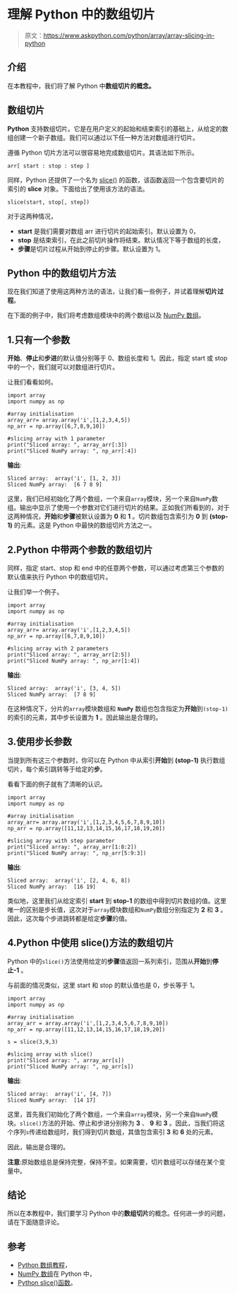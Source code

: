 # 理解 Python 中的数组切片

> 原文：<https://www.askpython.com/python/array/array-slicing-in-python>

## 介绍

在本教程中，我们将了解 Python 中**数组切片的概念。**

## 数组切片

**Python** 支持数组切片。它是在用户定义的起始和结束索引的基础上，从给定的数组创建一个新子数组。我们可以通过以下任一种方法对数组进行切片。

遵循 Python 切片方法可以很容易地完成数组切片。其语法如下所示。

```
arr[ start : stop : step ]

```

同样，Python 还提供了一个名为 [slice()](https://www.askpython.com/python/built-in-methods/python-slice-function) 的函数，该函数返回一个包含要切片的索引的 **slice** 对象。下面给出了使用该方法的语法。

```
slice(start, stop[, step])

```

对于这两种情况，

*   **start** 是我们需要对数组 arr 进行切片的起始索引。默认设置为 0，
*   **stop** 是结束索引，在此之前切片操作将结束。默认情况下等于数组的长度，
*   **步骤**是切片过程从开始到停止的步骤。默认设置为 1。

## Python 中的数组切片方法

现在我们知道了使用这两种方法的语法，让我们看一些例子，并试着理解**切片过程**。

在下面的例子中，我们将考虑数组模块中的两个数组以及 [NumPy 数组](https://www.askpython.com/python-modules/numpy/python-numpy-arrays)。

## 1.只有一个参数

**开始**、**停止**和**步进**的默认值分别等于 0、数组长度和 1。因此，指定 start 或 stop 中的一个，我们就可以对数组进行切片。

让我们看看如何。

```
import array
import numpy as np

#array initialisation
array_arr= array.array('i',[1,2,3,4,5])
np_arr = np.array([6,7,8,9,10])

#slicing array with 1 parameter
print("Sliced array: ", array_arr[:3])
print("Sliced NumPy array: ", np_arr[:4])

```

**输出**:

```
Sliced array:  array('i', [1, 2, 3])
Sliced NumPy array:  [6 7 8 9]

```

这里，我们已经初始化了两个数组，一个来自`array`模块，另一个来自`NumPy`数组。输出中显示了使用一个参数对它们进行切片的结果。正如我们所看到的，对于这两种情况，**开始**和**步骤**被默认设置为 **0** 和 **1** 。切片数组包含索引为 **0** 到 **(stop-1)** 的元素。这是 Python 中最快的数组切片方法之一。

## 2.Python 中带两个参数的数组切片

同样，指定 start、stop 和 end 中的任意两个参数，可以通过考虑第三个参数的默认值来执行 Python 中的数组切片。

让我们举一个例子。

```
import array
import numpy as np

#array initialisation
array_arr= array.array('i',[1,2,3,4,5])
np_arr = np.array([6,7,8,9,10])

#slicing array with 2 parameters
print("Sliced array: ", array_arr[2:5])
print("Sliced NumPy array: ", np_arr[1:4])

```

**输出**:

```
Sliced array:  array('i', [3, 4, 5])
Sliced NumPy array:  [7 8 9]

```

在这种情况下，分片的`array`模块数组和 **`NumPy`** 数组也包含指定为**开始**到`(stop-1)`的索引的元素，其中步长设置为 **1** 。因此输出是合理的。

## 3.使用步长参数

当提到所有这三个参数时，你可以在 Python 中从索引**开始**到 **(stop-1)** 执行数组切片，每个索引跳转等于给定的**步**。

看看下面的例子就有了清晰的认识。

```
import array
import numpy as np

#array initialisation
array_arr= array.array('i',[1,2,3,4,5,6,7,8,9,10])
np_arr = np.array([11,12,13,14,15,16,17,18,19,20])

#slicing array with step parameter
print("Sliced array: ", array_arr[1:8:2])
print("Sliced NumPy array: ", np_arr[5:9:3])

```

**输出**:

```
Sliced array:  array('i', [2, 4, 6, 8])
Sliced NumPy array:  [16 19]

```

类似地，这里我们从给定索引 **start** 到 **stop-1** 的数组中得到切片数组的值。这里唯一的区别是步长值，这次对于`array`模块数组和`NumPy`数组分别指定为 **2** 和 **3** 。因此，这次每个步进跳转都是给定**步骤**的值。

## 4.Python 中使用 slice()方法的数组切片

Python 中的`slice()`方法使用给定的**步骤**值返回一系列索引，范围从**开始**到**停止-1** 。

与前面的情况类似，这里 start 和 stop 的默认值也是 0，步长等于 1。

```
import array
import numpy as np

#array initialisation
array_arr = array.array('i',[1,2,3,4,5,6,7,8,9,10])
np_arr = np.array([11,12,13,14,15,16,17,18,19,20])

s = slice(3,9,3)

#slicing array with slice()
print("Sliced array: ", array_arr[s])
print("Sliced NumPy array: ", np_arr[s])

```

**输出**:

```
Sliced array:  array('i', [4, 7])
Sliced NumPy array:  [14 17]

```

这里，首先我们初始化了两个数组，一个来自`array`模块，另一个来自`NumPy`模块。`slice()`方法的开始、停止和步进分别称为 **3** 、 **9** 和 **3** 。因此，当我们将这个序列`s`传递给数组时，我们得到切片数组，其值包含索引 **3** 和 **6** 处的元素。

因此，输出是合理的。

**注意**:原始数组总是保持完整，保持不变。如果需要，切片数组可以存储在某个变量中。

## 结论

所以在本教程中，我们要学习 Python 中的**数组切片**的概念。任何进一步的问题，请在下面随意评论。

## 参考

*   [Python 数组教程](https://www.askpython.com/python/array/python-array-examples)，
*   [NumPy 数组](https://www.askpython.com/python-modules/numpy/python-numpy-arrays)在 Python 中，
*   [Python slice()函数](https://www.askpython.com/python/built-in-methods/python-slice-function)。